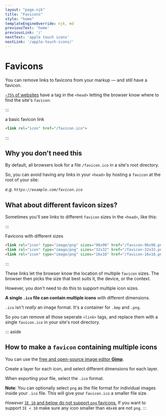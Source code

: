 ```yaml
---
layout: "page.njk"
title: "Favicons"
style: "home"
templateEngineOverride: njk, md
previousText: 'home'
previousLink: '/'
nextText: 'apple touch icons'
nextLink: '/apple-touch-icons/'
---
```


# Favicons

<p class="lead"><span>You can remove links to favicons from your markup — and still have a favicon.</span></p>

[`~75%` of websites](https://almanac.httparchive.org/en/2020/markup#favicons) have a tag in the `<head>` letting the browser know where to find the site's `favicon`:

:::

<figcaption>a basic favicon link</figcaption>

``` html 
<link rel="icon" href="/favicon.ico">
```

:::



## Why you don't need this

By default, all browsers look for a file `/favicon.ico` in a site's root directory.

So, you can avoid having any links in your `<head>` by hosting a `favicon` at the root of your site: 

*e.g. `https://example.com/favicon.ico`*

## What about different favicon sizes?

Sometimes you'll see links to different `favicon` sizes in the `<head>`, like this:

:::

<figcaption>Favicons with different sizes</figcaption>

``` html 
<link rel="icon" type="image/png" sizes="96x96" href="/favicon-96x96.png">
<link rel="icon" type="image/png" sizes="32x32" href="/favicon-32x32.png">
<link rel="icon" type="image/png" sizes="16x16" href="/favicon-16x16.png">
```

:::

These links let the browser know the location of multiple `favicon` sizes. 
The browser then picks the size that best suits it, the device, or the context.

However, you don't need to do this to support multiple icon sizes.

**A single `.ico` file can contain multiple icons** with different dimensions. 

`.ico` isn't *really* an image format. It's a container for `.bmp` and `.png`.

 So you can remove all those seperate `<link>` tags, and replace them with a single `favicon.ico` in your site's root directory.


::: aside

## How to make a `favicon` containing multiple icons

You can use the [free and open-source image editor **Gimp**](https://www.gimp.org/).

Create a layer for each icon, and select different dimensions for each layer.

When exporting your file, select the `.ico` format.

**Note**: You can optionally select `png` as the file format for individual images inside your `.ico` file. This will give your `favicon.ico` a smaller file size. 

*However* [`IE 10` and below do not support `png` favicons.](https://stackoverflow.com/questions/16943609/which-versions-of-ie-support-png-favicons#answer-17104488)
If you want to support `IE < 10` make sure any icon smaller than `48x48` are not `png`.
::: 
